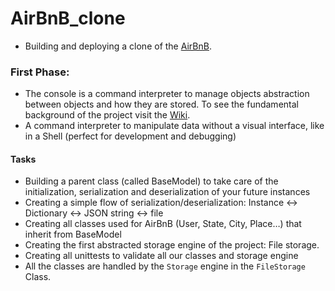 # AirBnB_clone
- Building and deploying a clone of the [AirBnB](https://www.airbnb.com/).


### First Phase: 
  - The console is a command interpreter to manage objects abstraction between objects and how they are stored.
    To see the fundamental background of the project visit the [Wiki](https://github.com/ralexrivero/AirBnB_clone/wiki).
  - A command interpreter to manipulate data without a visual interface, like in a Shell (perfect for development and debugging)
  
  #### Tasks
  - Building a parent class (called BaseModel) to take care of the initialization, serialization and deserialization of your future instances
  - Creating a simple flow of serialization/deserialization: Instance <-> Dictionary <-> JSON string <-> file
  - Creating all classes used for AirBnB (User, State, City, Place…) that inherit from BaseModel
  - Creating the first abstracted storage engine of the project: File storage.
  - Creating all unittests to validate all our classes and storage engine
  - All the classes are handled by the `Storage` engine in the `FileStorage` Class.
